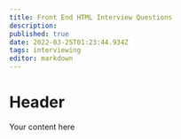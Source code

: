 ```yaml
---
title: Front End HTML Interview Questions
description: 
published: true
date: 2022-03-25T01:23:44.934Z
tags: interviewing
editor: markdown
---
```


# Header
Your content here